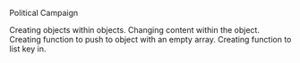Political Campaign

Creating objects within objects.
Changing content within the object.
Creating function to push to object with an empty array.
Creating function to list key in.
